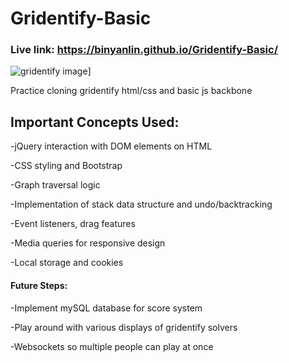 # Gridentify-Basic

### Live link: https://binyanlin.github.io/Gridentify-Basic/

![gridentify image](https://i.imgur.com/gz3HaUO.png)]

Practice cloning gridentify html/css and basic js backbone

## Important Concepts Used:

-jQuery interaction with DOM elements on HTML

-CSS styling and Bootstrap

-Graph traversal logic

-Implementation of stack data structure and undo/backtracking

-Event listeners, drag features

-Media queries for responsive design

-Local storage and cookies



#### Future Steps:

-Implement mySQL database for score system

-Play around with various displays of gridentify solvers

-Websockets so multiple people can play at once
